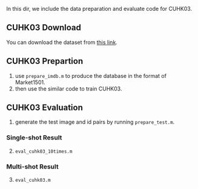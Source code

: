 In this dir, we include the data preparation and evaluate code for CUHK03. 

## CUHK03 Download

You can download the dataset from [this link](http://www.ee.cuhk.edu.hk/~rzhao/).

## CUHK03 Prepartion 

1. use `prepare_imdb.m` to produce the database in the format of Market1501.
2. then use the similar code to train CUHK03.

## CUHK03 Evaluation

1. generate the test image and id pairs by running `prepare_test.m`.

### Single-shot Result
2. `eval_cuhk03_10times.m` 

### Multi-shot Result
3. `eval_cuhk03.m`
